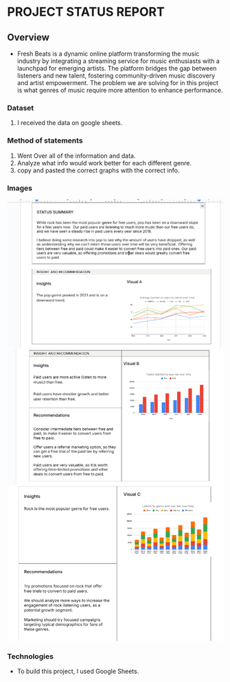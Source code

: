 # PROJECT STATUS REPORT

## Overview
* Fresh Beats is a dynamic online platform transforming the music industry by integrating a streaming service for music enthusiasts with a launchpad for emerging artists. The platform bridges the gap between listeners and new talent, fostering community-driven music discovery and artist empowerment.  The problem we are solving for in this project is what genres of music require more attention to enhance performance.  

### Dataset

1. I received the data on google sheets.


### Method of statements

1.  Went Over all of the information and data.
2.  Analyze what info would work better for each different genre.
3.  copy and pasted the correct graphs with the correct info.

### Images
![screenshot from my project](image1.png)
![screenshot from my project](image2.png)
![screenshot from my project](image3.png)
### Technologies
* To build this project,  I used Google Sheets.  
